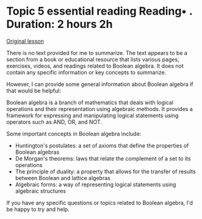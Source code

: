 # Topic 5 essential reading Reading• . Duration: 2 hours 2h

[Original lesson](https://www.coursera.org/learn/uol-discrete-mathematics/supplement/4rQcO/topic-5-essential-reading)

There is no text provided for me to summarize. The text appears to be a section from a book or educational resource that lists various pages, exercises, videos, and readings related to Boolean algebra. It does not contain any specific information or key concepts to summarize.

However, I can provide some general information about Boolean algebra if that would be helpful:

Boolean algebra is a branch of mathematics that deals with logical operations and their representation using algebraic methods. It provides a framework for expressing and manipulating logical statements using operators such as AND, OR, and NOT.

Some important concepts in Boolean algebra include:

* Huntington's postulates: a set of axioms that define the properties of Boolean algebras
* De Morgan's theorems: laws that relate the complement of a set to its operations
* The principle of duality: a property that allows for the transfer of results between Boolean and lattice algebras
* Algebraic forms: a way of representing logical statements using algebraic structures

If you have any specific questions or topics related to Boolean algebra, I'd be happy to try and help.

